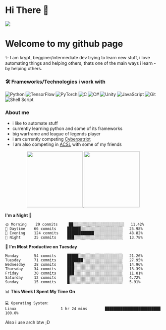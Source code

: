 # Hi There :wave:
![](https://profile-counter.glitch.me/PineMaster/count.svg)

# Welcome to my github page
:sparkles: I am krypt, begginer/intermediate dev trying to learn new stuff, i love automating things and helping others, thats one of the main ways i learn - by helping others.

### 🛠 Frameworks/Technologies i work with
<img alt="Python" src="https://img.shields.io/badge/python%20-%2314354C.svg?&style=for-the-badge&logo=python&logoColor=white"/> <img alt="TensorFlow" src="https://img.shields.io/badge/TensorFlow%20-%23FF6F00.svg?&style=for-the-badge&logo=TensorFlow&logoColor=white" /> <img alt="PyTorch" src="https://img.shields.io/badge/PyTorch%20-%23EE4C2C.svg?&style=for-the-badge&logo=PyTorch&logoColor=white" /> <img alt="C" src="https://img.shields.io/badge/c%20-%2300599C.svg?&style=for-the-badge&logo=c&logoColor=white"/> <img alt="C#" src="https://img.shields.io/badge/c%23%20-%23239120.svg?&style=for-the-badge&logo=c-sharp&logoColor=white"/> <img alt="Unity" src="https://img.shields.io/badge/unity%20-%23000000.svg?&style=for-the-badge&logo=unity&logoColor=white"/> <img alt="JavaScript" src="https://img.shields.io/badge/javascript%20-%23323330.svg?&style=for-the-badge&logo=javascript&logoColor=%23F7DF1E"/> <img alt="Git" src="https://img.shields.io/badge/git%20-%23F05033.svg?&style=for-the-badge&logo=git&logoColor=white"/> <img alt="Shell Script" src="https://img.shields.io/badge/shell_script%20-%23121011.svg?&style=for-the-badge&logo=gnu-bash&logoColor=white"/>


### About me
- i like to automate stuff
- currently learning python and some of its frameworks
- big warframe and league of legends player
- i am currently competing [Cyberpatriot](https://www.uscyberpatriot.org/)
- I am also competing in [ACSL](https://www.acsl.org/) with some of my friends

<p align="center">
<a href="https://github.com/AVS1508">
  <img height="180em" src="https://github-readme-stats.vercel.app/api?username=PineMaster&show_icons=true&bg_color=30,e96443,904e95&title_color=fff&text_color=fff"/>
  <img height="180em" src="https://github-readme-stats.vercel.app/api/top-langs/?username=PineMaster&show_icons=true&bg_color=30,904e95,e96443&title_color=fff&text_color=fff"/>
</a>
</p>


<!--START_SECTION:waka-->
**I'm a Night 🦉** 

```text
🌞 Morning    29 commits     ██░░░░░░░░░░░░░░░░░░░░░░░   11.42% 
🌆 Daytime    66 commits     ██████░░░░░░░░░░░░░░░░░░░   25.98% 
🌃 Evening    124 commits    ████████████░░░░░░░░░░░░░   48.82% 
🌙 Night      35 commits     ███░░░░░░░░░░░░░░░░░░░░░░   13.78%

```
📅 **I'm Most Productive on Tuesday** 

```text
Monday       54 commits     █████░░░░░░░░░░░░░░░░░░░░   21.26% 
Tuesday      71 commits     ███████░░░░░░░░░░░░░░░░░░   27.95% 
Wednesday    38 commits     ███░░░░░░░░░░░░░░░░░░░░░░   14.96% 
Thursday     34 commits     ███░░░░░░░░░░░░░░░░░░░░░░   13.39% 
Friday       30 commits     ███░░░░░░░░░░░░░░░░░░░░░░   11.81% 
Saturday     12 commits     █░░░░░░░░░░░░░░░░░░░░░░░░   4.72% 
Sunday       15 commits     █░░░░░░░░░░░░░░░░░░░░░░░░   5.91%

```


📊 **This Week I Spent My Time On** 

```text
💻 Operating System: 
Linux                    1 hr 24 mins        █████████████████████████   100.0%

```


<!--END_SECTION:waka-->


Also i use arch btw ;D
